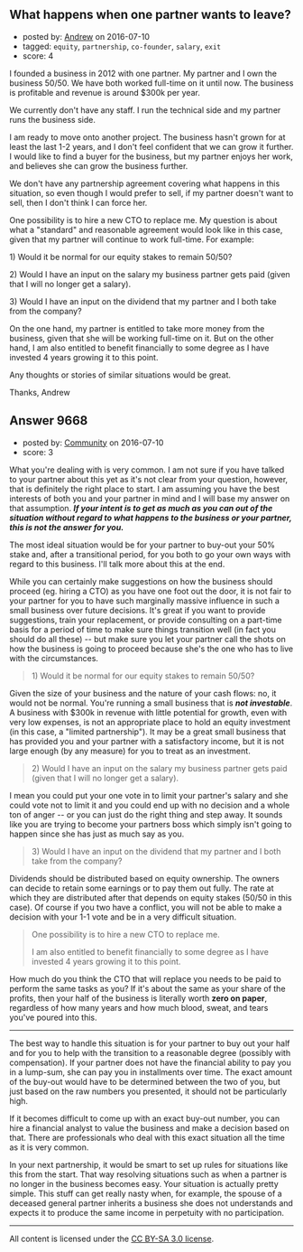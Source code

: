 ## What happens when one partner wants to leave?

- posted by: [Andrew](https://stackexchange.com/users/262678/andrew) on 2016-07-10
- tagged: `equity`, `partnership`, `co-founder`, `salary`, `exit`
- score: 4

<p>I founded a business in 2012 with one partner. My partner and I own the business 50/50. We have both worked full-time on it until now. The business is profitable and revenue is around $300k per year. </p>

<p>We currently don't have any staff. I run the technical side and my partner runs the business side. </p>

<p>I am ready to move onto another project. The business hasn't grown for at least the last 1-2 years, and I don't feel confident that we can grow it further. I would like to find a buyer for the business, but my partner enjoys her work, and believes she can grow the business further. </p>

<p>We don't have any partnership agreement covering what happens in this situation, so even though I would prefer to sell, if my partner doesn't want to sell, then I don't think I can force her. </p>

<p>One possibility is to hire a new CTO to replace me. My question is about what a "standard" and reasonable agreement would look like in this case, given that my partner will continue to work full-time. For example:</p>

<p>1) Would it be normal for our equity stakes to remain 50/50?</p>

<p>2) Would I have an input on the salary my business partner gets paid (given that I will no longer get a salary). </p>

<p>3) Would I have an input on the dividend that my partner and I both take from the company? </p>

<p>On the one hand, my partner is entitled to take more money from the business, given that she will be working full-time on it. But on the other hand, I am also entitled to benefit financially to some degree as I have invested 4 years growing it to this point.   </p>

<p>Any thoughts or stories of similar situations would be great. </p>

<p>Thanks,
Andrew</p>



## Answer 9668

- posted by: [Community](https://stackexchange.com/users/-1/community) on 2016-07-10
- score: 3

<p>What you're dealing with is very common. I am not sure if you have talked to your partner about this yet as it's not clear from your question, however, that is definitely the right place to start. I am assuming you have the best interests of both you and your partner in mind and I will base my answer on that assumption. <strong><em>If your intent is to get as much as you can out of the situation without regard to what happens to the business or your partner, this is not the answer for you.</em></strong></p>

<p>The most ideal situation would be for your partner to buy-out your 50% stake and, after a transitional period, for you both to go your own ways with regard to this business. I'll talk more about this at the end.</p>

<p>While you can certainly make suggestions on how the business should proceed (eg. hiring a CTO) as you have one foot out the door, it is not fair to your partner for you to have such marginally massive influence in such a small business over future decisions. It's great if you want to provide suggestions, train your replacement, or provide consulting on a part-time basis for a period of time to make sure things transition well (in fact you should do all these) -- but make sure you let your partner call the shots on how the business is going to proceed because she's the one who has to live with the circumstances.</p>

<blockquote>
  <p>1) Would it be normal for our equity stakes to remain 50/50?</p>
</blockquote>

<p>Given the size of your business and the nature of your cash flows: no, it would not be normal. You're running a small business that is <strong><em>not investable</em></strong>. A business with $300k in revenue with little potential for growth, even with very low expenses, is not an appropriate place to hold an equity investment (in this case, a "limited partnership"). It may be a great small business that has provided you and your partner with a satisfactory income, but it is not large enough (by any measure) for you to treat as an investment.</p>

<blockquote>
  <p>2) Would I have an input on the salary my business partner gets paid (given that I will no longer get a salary).</p>
</blockquote>

<p>I mean you could put your one vote in to limit your partner's salary and she could vote not to limit it and you could end up with no decision and a whole ton of anger -- or you can just do the right thing and step away.  It sounds like you are trying to become your partners boss which simply isn't going to happen since she has just as much say as you.</p>

<blockquote>
  <p>3) Would I have an input on the dividend that my partner and I both take from the company?</p>
</blockquote>

<p>Dividends should be distributed based on equity ownership. The owners can decide to retain some earnings or to pay them out fully. The rate at which they are distributed after that depends on equity stakes (50/50 in this case). Of course if you two have a conflict, you will not be able to make a decision with your 1-1 vote and be in a very difficult situation.</p>

<blockquote>
  <p>One possibility is to hire a new CTO to replace me.</p>
  
  <p>I am also entitled to benefit financially to some degree as I have invested 4 years growing it to this point.</p>
</blockquote>

<p>How much do you think the CTO that will replace you needs to be paid to perform the same tasks as you? If it's about the same as your share of the profits, then your half of the business is literally worth <strong>zero on paper</strong>, regardless of how many years and how much blood, sweat, and tears you've poured into this.</p>

<hr>

<p>The best way to handle this situation is for your partner to buy out your half and for you to help with the transition to a reasonable degree (possibly with compensation). If your partner does not have the financial ability to pay you in a lump-sum, she can pay you in installments over time. The exact amount of the buy-out would have to be determined between the two of you, but just based on the raw numbers you presented, it should not be particularly high.</p>

<p>If it becomes difficult to come up with an exact buy-out number, you can hire a financial analyst to value the business and make a decision based on that. There are professionals who deal with this exact situation all the time as it is very common.</p>

<p>In your next partnership, it would be smart to set up rules for situations like this from the start. That way resolving situations such as when a partner is no longer in the business becomes easy. Your situation is actually pretty simple. This stuff can get really nasty when, for example, the spouse of a deceased general partner inherits a business she does not understands and expects it to produce the same income in perpetuity with no participation.</p>




---

All content is licensed under the [CC BY-SA 3.0 license](https://creativecommons.org/licenses/by-sa/3.0/).
